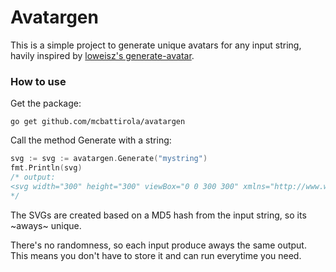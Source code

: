# Avatargen

This is a simple project to generate unique avatars for any input string, havily inspired by [loweisz's generate-avatar](https://github.com/loweisz/generate-avatar/tree/6b48f98117bfa0cbbf38954c98e16b09b0906df8).

### How to use

Get the package:

```
go get github.com/mcbattirola/avatargen
```

Call the method Generate with a string:

```go
svg := svg := avatargen.Generate("mystring")
fmt.Println(svg) 
/* output:
<svg width="300" height="300" viewBox="0 0 300 300" xmlns="http://www.w3.org/2000/svg"><rect id="bg" width="300" height="300" fill="rgb(22,147,25)" /><path d="m 150 597 Q 282 18 -297 150 Q 282 282 150 -297 Q 18 282 597 150 Q 18 18 150 597 z" fill="rgb(232,249,208)" /><path d="m 150 368 Q 203 97 -68 150 Q 203 203 150 -68 Q 97 203 368 150 Q 97 97 150 368 z" fill="rgb(208,249,232)" /><path d="m 150 265 Q 135 165 35 150 Q 135 135 150 35 Q 165 135 265 150 Q 165 165 150 265 z" fill="rgb(44,50,50)" /></svg> 
*/
```

The SVGs are created based on a MD5 hash from the input string, so its ~aways~ unique. 

There's no randomness, so each input produce aways the same output. 
This means you don't have to store it and can run everytime you need.
